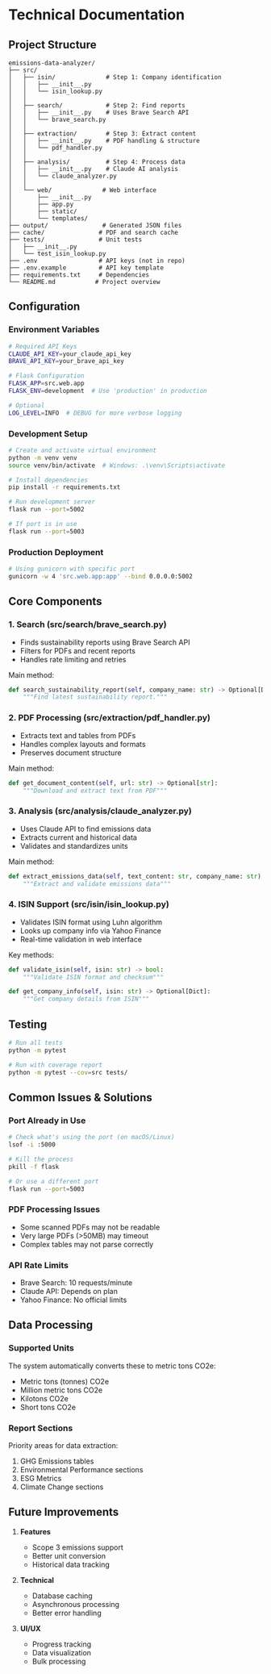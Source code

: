 # Technical Documentation

## Project Structure

```
emissions-data-analyzer/
├── src/
│   ├── isin/              # Step 1: Company identification
│   │   ├── __init__.py
│   │   └── isin_lookup.py
│   │
│   ├── search/            # Step 2: Find reports 
│   │   ├── __init__.py    # Uses Brave Search API
│   │   └── brave_search.py
│   │
│   ├── extraction/        # Step 3: Extract content
│   │   ├── __init__.py    # PDF handling & structure
│   │   └── pdf_handler.py
│   │
│   ├── analysis/          # Step 4: Process data
│   │   ├── __init__.py    # Claude AI analysis
│   │   └── claude_analyzer.py
│   │
│   └── web/              # Web interface
│       ├── __init__.py
│       ├── app.py
│       ├── static/
│       └── templates/
├── output/               # Generated JSON files
├── cache/               # PDF and search cache
├── tests/               # Unit tests 
│   ├── __init__.py
│   └── test_isin_lookup.py
├── .env                 # API keys (not in repo)
├── .env.example         # API key template  
├── requirements.txt     # Dependencies
└── README.md           # Project overview
```

## Configuration

### Environment Variables
```bash
# Required API Keys
CLAUDE_API_KEY=your_claude_api_key
BRAVE_API_KEY=your_brave_api_key

# Flask Configuration
FLASK_APP=src.web.app
FLASK_ENV=development  # Use 'production' in production

# Optional
LOG_LEVEL=INFO  # DEBUG for more verbose logging
```

### Development Setup
```bash
# Create and activate virtual environment
python -m venv venv
source venv/bin/activate  # Windows: .\venv\Scripts\activate

# Install dependencies
pip install -r requirements.txt

# Run development server
flask run --port=5002

# If port is in use
flask run --port=5003
```

### Production Deployment
```bash
# Using gunicorn with specific port
gunicorn -w 4 'src.web.app:app' --bind 0.0.0.0:5002
```

## Core Components

### 1. Search (src/search/brave_search.py)
- Finds sustainability reports using Brave Search API
- Filters for PDFs and recent reports
- Handles rate limiting and retries

Main method:
```python
def search_sustainability_report(self, company_name: str) -> Optional[Dict]:
    """Find latest sustainability report."""
```

### 2. PDF Processing (src/extraction/pdf_handler.py)
- Extracts text and tables from PDFs
- Handles complex layouts and formats
- Preserves document structure

Main method:
```python
def get_document_content(self, url: str) -> Optional[str]:
    """Download and extract text from PDF"""
```

### 3. Analysis (src/analysis/claude_analyzer.py)
- Uses Claude API to find emissions data
- Extracts current and historical data
- Validates and standardizes units

Main method:
```python
def extract_emissions_data(self, text_content: str, company_name: str) -> Optional[Dict]:
    """Extract and validate emissions data"""
```

### 4. ISIN Support (src/isin/isin_lookup.py)
- Validates ISIN format using Luhn algorithm
- Looks up company info via Yahoo Finance
- Real-time validation in web interface

Key methods:
```python
def validate_isin(self, isin: str) -> bool:
    """Validate ISIN format and checksum"""

def get_company_info(self, isin: str) -> Optional[Dict]:
    """Get company details from ISIN"""
```

## Testing

```bash
# Run all tests
python -m pytest

# Run with coverage report
python -m pytest --cov=src tests/
```

## Common Issues & Solutions

### Port Already in Use
```bash
# Check what's using the port (on macOS/Linux)
lsof -i :5000

# Kill the process
pkill -f flask

# Or use a different port
flask run --port=5003
```

### PDF Processing Issues
- Some scanned PDFs may not be readable
- Very large PDFs (>50MB) may timeout
- Complex tables may not parse correctly

### API Rate Limits
- Brave Search: 10 requests/minute
- Claude API: Depends on plan
- Yahoo Finance: No official limits

## Data Processing

### Supported Units
The system automatically converts these to metric tons CO2e:
- Metric tons (tonnes) CO2e
- Million metric tons CO2e
- Kilotons CO2e
- Short tons CO2e

### Report Sections
Priority areas for data extraction:
1. GHG Emissions tables
2. Environmental Performance sections
3. ESG Metrics
4. Climate Change sections

## Future Improvements

1. **Features**
   - Scope 3 emissions support
   - Better unit conversion
   - Historical data tracking

2. **Technical**
   - Database caching
   - Asynchronous processing
   - Better error handling

3. **UI/UX**
   - Progress tracking
   - Data visualization
   - Bulk processing
